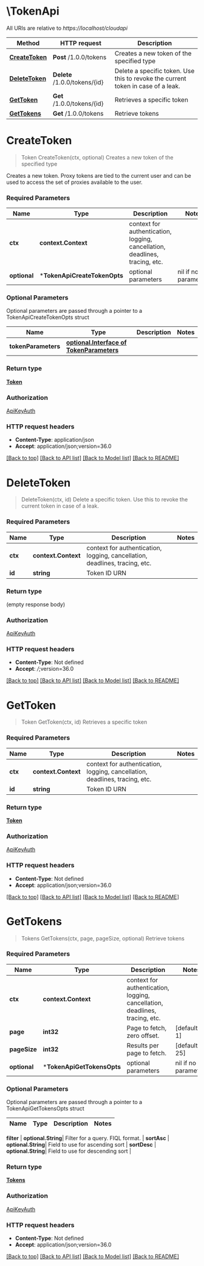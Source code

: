 # \TokenApi

All URIs are relative to *https://localhost/cloudapi*

Method | HTTP request | Description
------------- | ------------- | -------------
[**CreateToken**](TokenApi.md#CreateToken) | **Post** /1.0.0/tokens | Creates a new token of the specified type
[**DeleteToken**](TokenApi.md#DeleteToken) | **Delete** /1.0.0/tokens/{id} | Delete a specific token. Use this to revoke the current token in case of a leak. 
[**GetToken**](TokenApi.md#GetToken) | **Get** /1.0.0/tokens/{id} | Retrieves a specific token
[**GetTokens**](TokenApi.md#GetTokens) | **Get** /1.0.0/tokens | Retrieve tokens


# **CreateToken**
> Token CreateToken(ctx, optional)
Creates a new token of the specified type

Creates a new token. Proxy tokens are tied to the current user and can be used to access the set  of proxies available to the user. 

### Required Parameters

Name | Type | Description  | Notes
------------- | ------------- | ------------- | -------------
 **ctx** | **context.Context** | context for authentication, logging, cancellation, deadlines, tracing, etc.
 **optional** | ***TokenApiCreateTokenOpts** | optional parameters | nil if no parameters

### Optional Parameters
Optional parameters are passed through a pointer to a TokenApiCreateTokenOpts struct

Name | Type | Description  | Notes
------------- | ------------- | ------------- | -------------
 **tokenParameters** | [**optional.Interface of TokenParameters**](TokenParameters.md)|  | 

### Return type

[**Token**](Token.md)

### Authorization

[ApiKeyAuth](../README.md#ApiKeyAuth)

### HTTP request headers

 - **Content-Type**: application/json
 - **Accept**: application/json;version=36.0

[[Back to top]](#) [[Back to API list]](../README.md#documentation-for-api-endpoints) [[Back to Model list]](../README.md#documentation-for-models) [[Back to README]](../README.md)

# **DeleteToken**
> DeleteToken(ctx, id)
Delete a specific token. Use this to revoke the current token in case of a leak. 

### Required Parameters

Name | Type | Description  | Notes
------------- | ------------- | ------------- | -------------
 **ctx** | **context.Context** | context for authentication, logging, cancellation, deadlines, tracing, etc.
  **id** | **string**| Token ID URN | 

### Return type

 (empty response body)

### Authorization

[ApiKeyAuth](../README.md#ApiKeyAuth)

### HTTP request headers

 - **Content-Type**: Not defined
 - **Accept**: *_/_*;version=36.0

[[Back to top]](#) [[Back to API list]](../README.md#documentation-for-api-endpoints) [[Back to Model list]](../README.md#documentation-for-models) [[Back to README]](../README.md)

# **GetToken**
> Token GetToken(ctx, id)
Retrieves a specific token

### Required Parameters

Name | Type | Description  | Notes
------------- | ------------- | ------------- | -------------
 **ctx** | **context.Context** | context for authentication, logging, cancellation, deadlines, tracing, etc.
  **id** | **string**| Token ID URN | 

### Return type

[**Token**](Token.md)

### Authorization

[ApiKeyAuth](../README.md#ApiKeyAuth)

### HTTP request headers

 - **Content-Type**: Not defined
 - **Accept**: application/json;version=36.0

[[Back to top]](#) [[Back to API list]](../README.md#documentation-for-api-endpoints) [[Back to Model list]](../README.md#documentation-for-models) [[Back to README]](../README.md)

# **GetTokens**
> Tokens GetTokens(ctx, page, pageSize, optional)
Retrieve tokens

### Required Parameters

Name | Type | Description  | Notes
------------- | ------------- | ------------- | -------------
 **ctx** | **context.Context** | context for authentication, logging, cancellation, deadlines, tracing, etc.
  **page** | **int32**| Page to fetch, zero offset. | [default to 1]
  **pageSize** | **int32**| Results per page to fetch. | [default to 25]
 **optional** | ***TokenApiGetTokensOpts** | optional parameters | nil if no parameters

### Optional Parameters
Optional parameters are passed through a pointer to a TokenApiGetTokensOpts struct

Name | Type | Description  | Notes
------------- | ------------- | ------------- | -------------


 **filter** | **optional.String**| Filter for a query.  FIQL format. | 
 **sortAsc** | **optional.String**| Field to use for ascending sort | 
 **sortDesc** | **optional.String**| Field to use for descending sort | 

### Return type

[**Tokens**](Tokens.md)

### Authorization

[ApiKeyAuth](../README.md#ApiKeyAuth)

### HTTP request headers

 - **Content-Type**: Not defined
 - **Accept**: application/json;version=36.0

[[Back to top]](#) [[Back to API list]](../README.md#documentation-for-api-endpoints) [[Back to Model list]](../README.md#documentation-for-models) [[Back to README]](../README.md)

